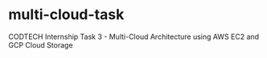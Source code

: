 # multi-cloud-task
CODTECH Internship Task 3 - Multi-Cloud Architecture using AWS EC2 and GCP Cloud Storage
